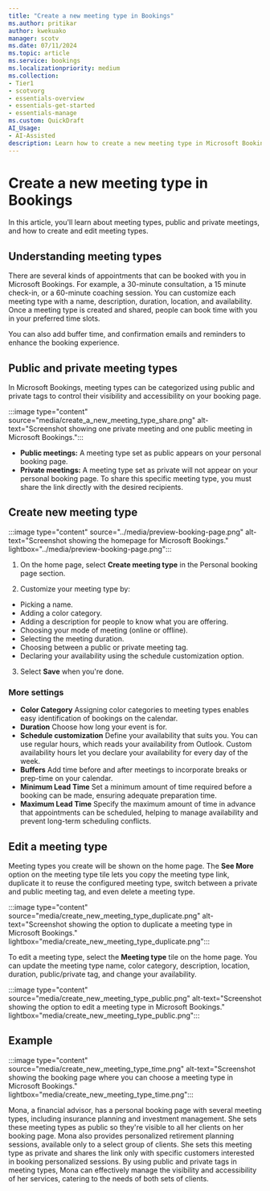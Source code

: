 ```yaml
---  
title: "Create a new meeting type in Bookings"  
ms.author: pritikar
author: kwekuako
manager: scotv
ms.date: 07/11/2024  
ms.topic: article
ms.service: bookings
ms.localizationpriority: medium
ms.collection:
- Tier1
- scotvorg
- essentials-overview
- essentials-get-started
- essentials-manage
ms.custom: QuickDraft
AI_Usage:  
- AI-Assisted
description: Learn how to create a new meeting type in Microsoft Bookings.
---  
```


# Create a new meeting type in Bookings

In this article, you'll learn about meeting types, public and private meetings, and how to create and edit meeting types.

## Understanding meeting types

There are several kinds of appointments that can be booked with you in Microsoft Bookings. For example, a 30-minute consultation, a 15 minute check-in, or a 60-minute coaching session. You can customize each meeting type with a name, description, duration, location, and availability. Once a meeting type is created and shared, people can book time with you in your preferred time slots.

You can also add buffer time, and confirmation emails and reminders to enhance the booking experience.

## Public and private meeting types

In Microsoft Bookings, meeting types can be categorized using public and private tags to control their visibility and accessibility on your booking page.

:::image type="content" source="media/create_a_new_meeting_type_share.png" alt-text="Screenshot showing one private meeting and one public meeting in Microsoft Bookings.":::

- **Public meetings:** A meeting type set as public appears on your personal booking page.
- **Private meetings:** A meeting type set as private will not appear on your personal booking page. To share this specific meeting type, you must share the link directly with the desired recipients.

## Create new meeting type

:::image type="content" source="../media/preview-booking-page.png" alt-text="Screenshot showing the homepage for Microsoft Bookings." lightbox="../media/preview-booking-page.png":::

1. On the home page, select **Create meeting type** in the Personal booking page section.

2. Customize your meeting type by:

- Picking a name.
- Adding a color category.
- Adding a description for people to know what you are offering.
- Choosing your mode of meeting (online or offline).
- Selecting the meeting duration.
- Choosing between a public or private meeting tag.
- Declaring your availability using the schedule customization option.

3. Select **Save** when you're done.

### More settings

- **Color Category**  Assigning color categories to meeting types enables easy identification of bookings on the calendar.
- **Duration**  Choose how long your event is for.
- **Schedule customization**  Define your availability that suits you. You can use regular hours, which reads your availability from Outlook. Custom availability hours let you declare your availability for every day of the week.
- **Buffers**  Add time before and after meetings to incorporate breaks or prep-time on your calendar.
- **Minimum Lead Time**  Set a minimum amount of time required before a booking can be made, ensuring adequate preparation time.
- **Maximum Lead Time**  Specify the maximum amount of time in advance that appointments can be scheduled, helping to manage availability and prevent long-term scheduling conflicts.

## Edit a meeting type

Meeting types you create will be shown on the home page. The **See More** option on the meeting type tile lets you copy the meeting type link, duplicate it to reuse the configured meeting type, switch between a private and public meeting tag, and even delete a meeting type.

:::image type="content" source="media/create_new_meeting_type_duplicate.png" alt-text="Screenshot showing the option to duplicate a meeting type in Microsoft Bookings." lightbox="media/create_new_meeting_type_duplicate.png":::

To edit a meeting type, select the **Meeting type** tile on the home page. You can update the meeting type name, color category, description, location, duration, public/private tag, and change your availability.

:::image type="content" source="media/create_new_meeting_type_public.png" alt-text="Screenshot showing the option to edit a meeting type in Microsoft Bookings." lightbox="media/create_new_meeting_type_public.png":::

## Example

:::image type="content" source="media/create_new_meeting_type_time.png" alt-text="Screenshot showing the booking page where you can choose a meeting type in Microsoft Bookings." lightbox="media/create_new_meeting_type_time.png":::

Mona, a financial advisor, has a personal booking page with several meeting types, including insurance planning and investment management. She sets these meeting types as public so they're visible to all her clients on her booking page.
Mona also provides personalized retirement planning sessions, available only to a select group of clients. She sets this meeting type as private and shares the link only with specific customers interested in booking personalized sessions. By using public and private tags in meeting types, Mona can effectively manage the visibility and accessibility of her services, catering to the needs of both sets of clients.
